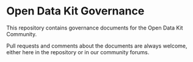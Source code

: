 # Open Data Kit Governance

This repository contains governance documents for the Open Data Kit Community.

Pull requests and comments about the documents are always welcome, either here in the repository or in our community forums.
